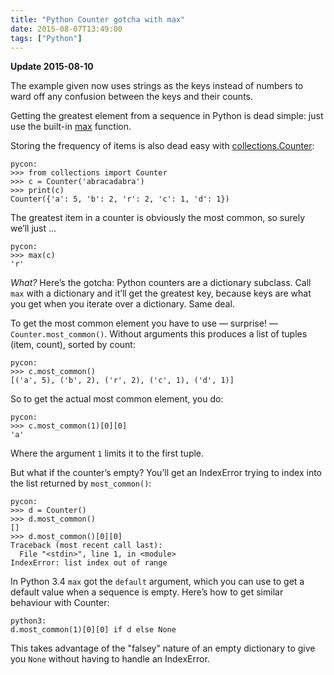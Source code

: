 ```yaml
---
title: "Python Counter gotcha with max"
date: 2015-08-07T13:49:00
tags: ["Python"]
---
```


<div class="flag">
  <p><strong>Update 2015-08-10</strong></p>
  <p>
    The example given now uses strings as the keys instead of numbers
    to ward off any confusion between the keys and their counts.
  </p>
</div>

Getting the greatest element from a sequence in Python is dead simple: just use the built-in [max][] function.

Storing the frequency of items is also dead easy with [collections.Counter][counter]:

    pycon:
    >>> from collections import Counter
    >>> c = Counter('abracadabra')
    >>> print(c)
    Counter({'a': 5, 'b': 2, 'r': 2, 'c': 1, 'd': 1})

The greatest item in a counter is obviously the most common, so surely we’ll just …

    pycon:
    >>> max(c)
    'r'

*What?* Here’s the gotcha: Python counters are a dictionary subclass. Call `max` with a dictionary and it’ll get the greatest key, because keys are what you get when you iterate over a dictionary. Same deal.

To get the most common element you have to use — surprise! — `Counter.most_common()`. Without arguments this produces a list of tuples (item, count), sorted by count:

    pycon:
    >>> c.most_common()
    [('a', 5), ('b', 2), ('r', 2), ('c', 1), ('d', 1)]

So to get the actual most common element, you do:

    pycon:
    >>> c.most_common(1)[0][0]
    'a'

Where the argument `1` limits it to the first tuple.

But what if the counter’s empty? You’ll get an IndexError trying to index into the list returned by `most_common()`:

    pycon:
    >>> d = Counter()
    >>> d.most_common()
    []
    >>> d.most_common()[0][0]
    Traceback (most recent call last):
      File "<stdin>", line 1, in <module>
    IndexError: list index out of range

In Python 3.4 `max` got the `default` argument, which you can use to get a default value when a sequence is empty. Here’s how to get similar behaviour with Counter:

    python3:
    d.most_common(1)[0][0] if d else None

This takes advantage of the "falsey" nature of an empty dictionary to give you `None` without having to handle an IndexError.

[max]: https://docs.python.org/3/library/functions.html?highlight=max#max
[counter]: https://docs.python.org/3/library/collections.html?highlight=collections.counter#collections.Counter

